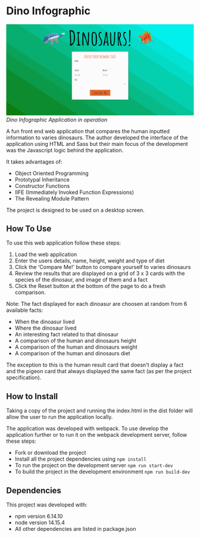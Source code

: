 # Dino Infographic 

![web application](dino.gif)
_Dino Infographic Application in operation_

A fun front end web application that compares the human inputted information to varies dinosaurs. The author developed the interface of the application using HTML and Sass but their main focus of the development was the Javascript logic behind the application. 

It takes advantages of:
- Object Oriented Programming
- Prototypal Inheritance
- Constructor Functions
- IIFE (Immediately Invoked Function Expressions)
- The Revealing Module Pattern

The project is designed to be used on a desktop screen. 

## How To Use

To use this web application follow these steps: 

1. Load the web application
2. Enter the users details, name, height, weight and type of diet 
3. Click the 'Compare Me!' button to compare yourself to varies dinosaurs
4. Review the results that are displayed on a grid of 3 x 3 cards with the species of the dinosaur, and image of them and a fact
5. Click the Reset button at the bottom of the page to do a fresh comparison.

Note: The fact displayed for each dinoasur are choosen at random from 6 available facts: 
- When the dinoasur lived
- Where the dinosaur lived
- An interesting fact related to that dinosaur
- A comparison of the human and dinosaurs height
- A comparison of the human and dinosaurs weight
- A comparison of the human and dinosaurs diet 

The exception to this is the human result card that doesn't display a fact and the pigeon card that always displayed the same fact (as per the project specification).

## How to Install

Taking a copy of the project and running the index.html in the dist folder will allow the user to run the application locally. 

The application was developed with webpack. To use develop the application further or to run it on the webpack development server, follow these steps:

- Fork or download the project
- Install all the project dependencies using `npm install`
- To run the project on the development server `npm run start-dev`
- To build the project in the development environment `npm run build-dev`

## Dependencies

This project was developed with:
- npm version 6.14.10
- node version 14.15.4
- All other dependencies are listed in package.json